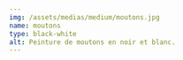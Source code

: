 ```yaml
---
img: /assets/medias/medium/moutons.jpg
name: moutons
type: black-white
alt: Peinture de moutons en noir et blanc.
---
```

